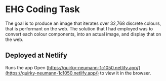 # EHG Coding Task

The goal is to produce an image that iterates over 32,768 discrete colours, that is performant on the web. The solution that I had employed was to convert each colour components, into an actual image, and display that on the web.

## Deployed at Netlify

Runs the app
Open [https://quirky-neumann-1c1050.netlify.app/](https://quirky-neumann-1c1050.netlify.app/) to view it in the browser.

